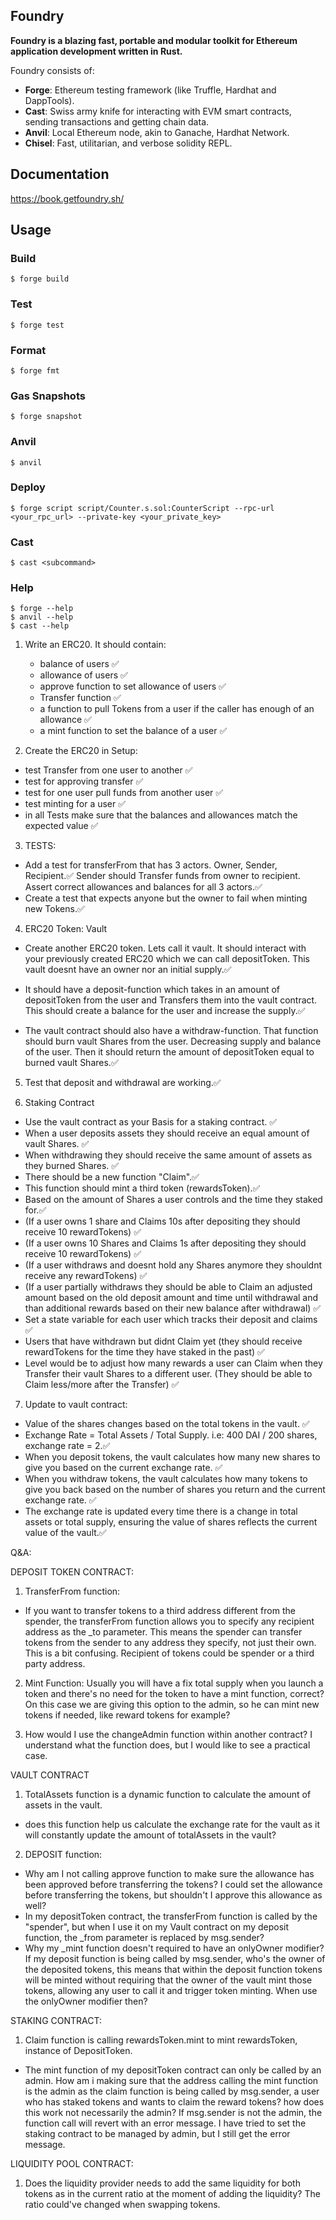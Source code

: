 ## Foundry

**Foundry is a blazing fast, portable and modular toolkit for Ethereum application development written in Rust.**

Foundry consists of:

- **Forge**: Ethereum testing framework (like Truffle, Hardhat and DappTools).
- **Cast**: Swiss army knife for interacting with EVM smart contracts, sending transactions and getting chain data.
- **Anvil**: Local Ethereum node, akin to Ganache, Hardhat Network.
- **Chisel**: Fast, utilitarian, and verbose solidity REPL.

## Documentation

https://book.getfoundry.sh/

## Usage

### Build

```shell
$ forge build
```

### Test

```shell
$ forge test
```

### Format

```shell
$ forge fmt
```

### Gas Snapshots

```shell
$ forge snapshot
```

### Anvil

```shell
$ anvil
```

### Deploy

```shell
$ forge script script/Counter.s.sol:CounterScript --rpc-url <your_rpc_url> --private-key <your_private_key>
```

### Cast

```shell
$ cast <subcommand>
```

### Help

```shell
$ forge --help
$ anvil --help
$ cast --help
```

1. Write an ERC20. It should contain:

   - balance of users ✅
   - allowance of users ✅
   - approve function to set allowance of users ✅
   - Transfer function ✅
   - a function to pull Tokens from a user if the caller has enough of an allowance ✅
   - a mint function to set the balance of a user ✅

2. Create the ERC20 in Setup:

- test Transfer from one user to another ✅
- test for approving transfer ✅
- test for one user pull funds from another user ✅
- test minting for a user ✅
- in all Tests make sure that the balances and allowances match the expected value ✅

3. TESTS:

- Add a test for transferFrom that has 3 actors. Owner, Sender, Recipient.✅
  Sender should Transfer funds from owner to recipient. Assert correct allowances and balances for all 3 actors.✅
- Create a test that expects anyone but the owner to fail when minting new Tokens.✅

4. ERC20 Token: Vault

- Create another ERC20 token. Lets call it vault. It should interact with your previously created ERC20 which we can call depositToken. This vault doesnt have an owner nor an initial supply.✅
- It should have a deposit-function which takes in an amount of depositToken from the user and Transfers them into the vault contract. This should create a balance for the user and increase the supply.✅

- The vault contract should also have a withdraw-function. That function should burn vault Shares from the user. Decreasing supply and balance of the user. Then it should return the amount of depositToken equal to burned vault Shares.✅

5. Test that deposit and withdrawal are working.✅

6. Staking Contract

- Use the vault contract as your Basis for a staking contract. ✅
- When a user deposits assets they should receive an equal amount of vault Shares. ✅
- When withdrawing they should receive the same amount of assets as they burned Shares. ✅
- There should be a new function "Claim".✅
- This function should mint a third token (rewardsToken).✅
- Based on the amount of Shares a user controls and the time they staked for.✅
- (If a user owns 1 share and Claims 10s after depositing they should receive 10 rewardTokens) ✅
- (If a user owns 10 Shares and Claims 1s after depositing they should receive 10 rewardTokens) ✅
- (If a user withdraws and doesnt hold any Shares anymore they shouldnt receive any rewardTokens) ✅
- (If a user partially withdraws they should be able to Claim an adjusted amount based on the old deposit amount and time until withdrawal and than additional rewards based on their new balance after withdrawal) ✅
- Set a state variable for each user which tracks their deposit and claims ✅
- Users that have withdrawn but didnt Claim yet (they should receive rewardTokens for the time they have staked in the past) ✅
- Level would be to adjust how many rewards a user can Claim when they Transfer their vault Shares to a different user. (They should be able to Claim less/more after the Transfer) ✅

7. Update to vault contract: 
- Value of the shares changes based on the total tokens in the vault. ✅
- Exchange Rate = Total Assets / Total Supply. i.e: 400 DAI / 200 shares, exchange rate = 2.✅
- When you deposit tokens, the vault calculates how many new shares to give you based on the current exchange rate. ✅
- When you withdraw tokens, the vault calculates how many tokens to give you back based on the number of shares you return and the current exchange rate. ✅
- The exchange rate is updated every time there is a change in total assets or total supply, ensuring the value of shares reflects the current value of the vault.✅


Q&A:

DEPOSIT TOKEN CONTRACT: 
1. TransferFrom function: 
- If you want to transfer tokens to a third address different from the spender, the transferFrom function allows you to specify any recipient address as the _to parameter. This means the spender can transfer tokens from the sender to any address they specify, not just their own. This is a bit confusing. Recipient of tokens could be spender or a third party address. 

2. Mint Function: Usually you will have a fix total supply when you launch a token and there's no need for the token to have a mint function, correct? On this case we are giving this option to the admin, so he can mint new tokens if needed, like reward tokens for example?  

3. How would I use the changeAdmin function within another contract? I understand what the function does, but I would like to see a practical case. 

VAULT CONTRACT
1. TotalAssets function is a dynamic function to calculate the amount of assets in the vault. 
- does this function help us calculate the exchange rate for the vault as it will constantly update the amount of totalAssets in the vault?

2. DEPOSIT function: 
- Why am I not calling approve function to make sure the allowance has been approved before transferring the tokens? I could set the allowance before transferring the tokens, but shouldn't I approve this allowance as well?
- In my depositToken contract, the transferFrom function is called by the "spender", but when I use it on my Vault contract on my deposit function, the _from parameter is replaced by msg.sender? 
- Why my _mint function doesn't required to have an onlyOwner modifier? If my deposit function is being called by msg.sender, who's the owner of the deposited tokens, this means that within the deposit function tokens will be minted without requiring that the owner of the vault mint those tokens, allowing any user to call it and trigger token minting. When use the onlyOwner modifier then? 


STAKING CONTRACT:
1. Claim function is calling rewardsToken.mint to mint rewardsToken, instance of DepositToken. 
- The mint function of my depositToken contract can only be called by an admin. How am i making sure that the address calling
the mint function is the admin as the claim function is being called by msg.sender, a user who has staked tokens and wants to claim the reward tokens? how does this work not necessarily the admin? If msg.sender is not the admin, the function call will revert with an error message.
I have tried to set the staking contract to be managed by admin, but I still get the error message.  

LIQUIDITY POOL CONTRACT:
1. Does the liquidity provider needs to add the same liquidity for both tokens as in the current ratio at the moment of adding the liquidity? The ratio could've changed when swapping tokens. 
 

